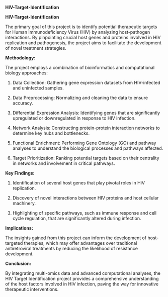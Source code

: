**HIV-Target-Identification**

**HIV-Target-Identification**

The primary goal of this project is to identify potential therapeutic targets for Human Immunodeficiency Virus (HIV) by analyzing host-pathogen interactions. By pinpointing crucial host genes and proteins involved in HIV replication and pathogenesis, the project aims to facilitate the development of novel treatment strategies.

**Methodology:**

The project employs a combination of bioinformatics and computational biology approaches:

1. Data Collection: Gathering gene expression datasets from HIV-infected and uninfected samples.

2. Data Preprocessing: Normalizing and cleaning the data to ensure accuracy.

3. Differential Expression Analysis: Identifying genes that are significantly upregulated or downregulated in response to HIV infection.

4. Network Analysis: Constructing protein-protein interaction networks to determine key hubs and bottlenecks.

5. Functional Enrichment: Performing Gene Ontology (GO) and pathway analyses to understand the biological processes and pathways affected.

6. Target Prioritization: Ranking potential targets based on their centrality in networks and involvement in critical pathways.

   

**Key Findings:**

1. Identification of several host genes that play pivotal roles in HIV replication.

2. Discovery of novel interactions between HIV proteins and host cellular machinery.

3. Highlighting of specific pathways, such as immune response and cell cycle regulation, that are significantly altered during infection.

**Implications:**

The insights gained from this project can inform the development of host-targeted therapies, which may offer advantages over traditional antiretroviral treatments by reducing the likelihood of resistance development.

**Conclusion:**

By integrating multi-omics data and advanced computational analyses, the HIV Target Identification project provides a comprehensive understanding of the host factors involved in HIV infection, paving the way for innovative therapeutic interventions.
